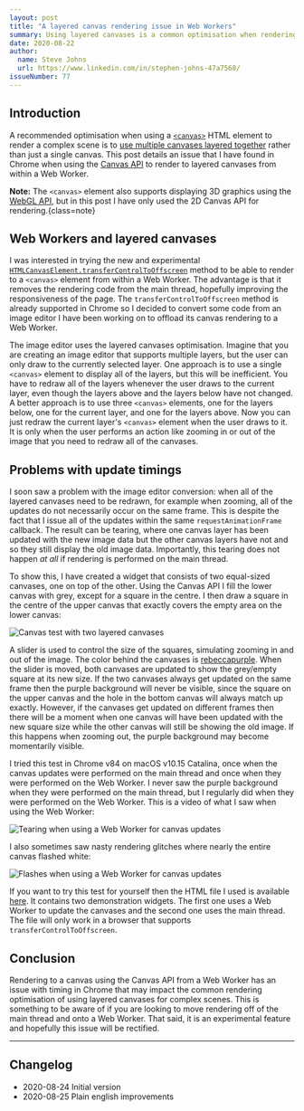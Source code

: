 ```yaml
---
layout: post
title: "A layered canvas rendering issue in Web Workers"
summary: Using layered canvases is a common optimisation when rendering complex scenes in Web apps. I demonstrate a rendering issue that I have found in Chrome when rendering to layered canvases from Web Workers.
date: 2020-08-22
author:
  name: Steve Johns
  url: https://www.linkedin.com/in/stephen-johns-47a7568/
issueNumber: 77
---
```


## Introduction

A recommended optimisation when using a [`<canvas>`](https://developer.mozilla.org/en-US/docs/Web/HTML/Element/canvas) HTML element to render a complex scene is to [use multiple canvases layered together](https://developer.mozilla.org/en-US/docs/Web/API/Canvas_API/Tutorial/Optimizing_canvas) rather than just a single canvas. This post details an issue that I have found in Chrome when using the [Canvas API](https://developer.mozilla.org/en-US/docs/Web/API/Canvas_API) to render to layered canvases from within a Web Worker.

**Note:** The `<canvas>` element also supports displaying 3D graphics using the [WebGL API](https://developer.mozilla.org/en-US/docs/Web/API/WebGL_API), but in this post I have only used the 2D Canvas API for rendering.{class=note}

## Web Workers and layered canvases

I was interested in trying the new and experimental [`HTMLCanvasElement.transferControlToOffscreen`](https://developer.mozilla.org/en-US/docs/Web/API/HTMLCanvasElement/transferControlToOffscreen) method to be able to render to a `<canvas>` element from within a Web Worker. The advantage is that it removes the rendering code from the main thread, hopefully improving the responsiveness of the page. The `transferControlToOffscreen` method is already supported in Chrome so I decided to convert some code from an image editor I have been working on to offload its canvas rendering to a Web Worker.

The image editor uses the layered canvases optimisation. Imagine that you are creating an image editor that supports multiple layers, but the user can only draw to the currently selected layer. One approach is to use a single `<canvas>` element to display all of the layers, but this will be inefficient. You have to redraw all of the layers whenever the user draws to the current layer, even though the layers above and the layers below have not changed. A better approach is to use three `<canvas>` elements, one for the layers below, one for the current layer, and one for the layers above. Now you can just redraw the current layer's `<canvas>` element when the user draws to it. It is only when the user performs an action like zooming in or out of the image that you need to redraw all of the canvases.

## Problems with update timings

I soon saw a problem with the image editor conversion: when all of the layered canvases need to be redrawn, for example when zooming, all of the updates do not necessarily occur on the same frame. This is despite the fact that I issue all of the updates within the same `requestAnimationFrame` callback. The result can be tearing, where one canvas layer has been updated with the new image data but the other canvas layers have not and so they still display the old image data. Importantly, this tearing does not happen _at all_ if rendering is performed on the main thread.

To show this, I have created a widget that consists of two equal-sized canvases, one on top of the other. Using the Canvas API I fill the lower canvas with grey, except for a square in the centre. I then draw a square in the centre of the upper canvas that exactly covers the empty area on the lower canvas:

![](/images/2020-08-22-layered-canvas-rendering-issues-in-web-workers/canvas-rendering-test-image-2x.png "Canvas test with two layered canvases")

A slider is used to control the size of the squares, simulating zooming in and out of the image. The color behind the canvases is [rebeccapurple](https://medium.com/@valgaze/the-hidden-purple-memorial-in-your-web-browser-7d84813bb416). When the slider is moved, both canvases are updated to show the grey/empty square at its new size. If the two canvases always get updated on the same frame then the purple background will never be visible, since the square on the upper canvas and the hole in the bottom canvas will always match up exactly. However, if the canvases get updated on different frames then there will be a moment when one canvas will have been updated with the new square size while the other canvas will still be showing the old image. If this happens when zooming out, the purple background may become momentarily visible.

I tried this test in Chrome v84 on macOS v10.15 Catalina, once when the canvas updates were performed on the main thread and once when they were performed on the Web Worker. I never saw the purple background when they were performed on the main thread, but I regularly did when they were performed on the Web Worker. This is a video of what I saw when using the Web Worker:

![](/images/2020-08-22-layered-canvas-rendering-issues-in-web-workers/tearing-1-2x.gif "Tearing when using a Web Worker for canvas updates")

I also sometimes saw nasty rendering glitches where nearly the entire canvas flashed white:

![](/images/2020-08-22-layered-canvas-rendering-issues-in-web-workers/tearing-2-2x.gif "Flashes when using a Web Worker for canvas updates")

If you want to try this test for yourself then the HTML file I used is available <a href="/iframes/canvas-tearing.html" data-turbolinks="false">here</a>. It contains two demonstration widgets. The first one uses a Web Worker to update the canvases and the second one uses the main thread. The file will only work in a browser that supports `transferControlToOffscreen`.

## Conclusion

Rendering to a canvas using the Canvas API from a Web Worker has an issue with timing in Chrome that may impact the common rendering optimisation of using layered canvases for complex scenes. This is something to be aware of if you are looking to move rendering off of the main thread and onto a Web Worker. That said, it is an experimental feature and hopefully this issue will be rectified.

---

## Changelog

- 2020-08-24 Initial version
- 2020-08-25 Plain english improvements
